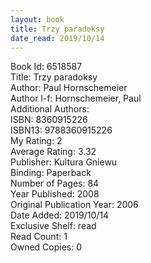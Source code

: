 ```yaml
---
layout: book
title: Trzy paradoksy
date_read: 2019/10/14
---
```


Book Id: 6518587<br />
Title: Trzy paradoksy<br />
Author: Paul Hornschemeier<br />
Author l-f: Hornschemeier, Paul<br />
Additional Authors: <br />
ISBN: 8360915226<br />
ISBN13: 9788360915226<br />
My Rating: 2<br />
Average Rating: 3.32<br />
Publisher: Kultura Gniewu<br />
Binding: Paperback<br />
Number of Pages: 84<br />
Year Published: 2008<br />
Original Publication Year: 2006<br />
Date Added: 2019/10/14<br />
Exclusive Shelf: read<br />
Read Count: 1<br />
Owned Copies: 0<br />

